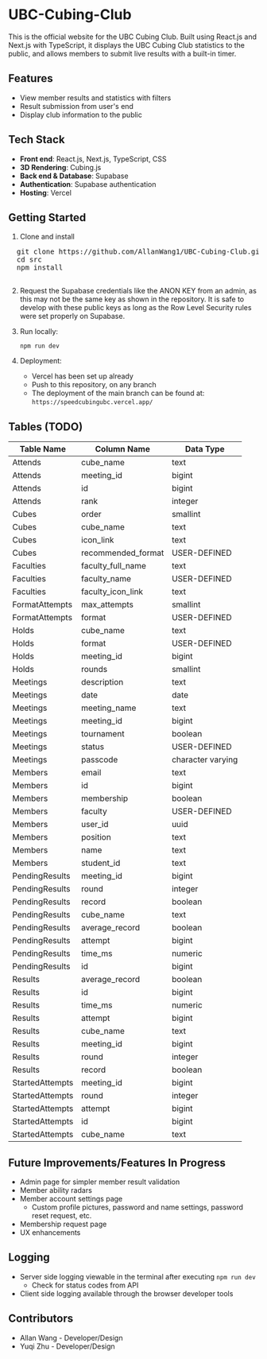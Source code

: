 # UBC-Cubing-Club
This is the official website for the UBC Cubing Club. Built using React.js and Next.js with TypeScript, it displays the UBC Cubing Club statistics to the public, and allows members to submit live results with a built-in timer.

## Features
- View member results and statistics with filters
- Result submission from user's end
- Display club information to the public

## Tech Stack
- **Front end**: React.js, Next.js, TypeScript, CSS
- **3D Rendering**: Cubing.js
- **Back end & Database**: Supabase
- **Authentication**: Supabase authentication
- **Hosting**: Vercel

## Getting Started
1. Clone and install
  <pre>
  git clone https://github.com/AllanWang1/UBC-Cubing-Club.git
  cd src
  npm install
  </pre>

2. Request the Supabase credentials like the ANON KEY from an admin, as this may not be the same key as shown in the repository. It is safe to develop with these public keys as long as the Row Level Security rules were set properly on Supabase.

3. Run locally:
   
   `npm run dev`

4. Deployment:
   - Vercel has been set up already
   - Push to this repository, on any branch
   - The deployment of the main branch can be found at: `https://speedcubingubc.vercel.app/`

## Tables (TODO)
| Table Name      | Column Name        | Data Type         |
| --------------- | ------------------ | ----------------- |
| Attends         | cube_name          | text              |
| Attends         | meeting_id         | bigint            |
| Attends         | id                 | bigint            |
| Attends         | rank               | integer           |
| Cubes           | order              | smallint          |
| Cubes           | cube_name          | text              |
| Cubes           | icon_link          | text              |
| Cubes           | recommended_format | USER-DEFINED      |
| Faculties       | faculty_full_name  | text              |
| Faculties       | faculty_name       | USER-DEFINED      |
| Faculties       | faculty_icon_link  | text              |
| FormatAttempts  | max_attempts       | smallint          |
| FormatAttempts  | format             | USER-DEFINED      |
| Holds           | cube_name          | text              |
| Holds           | format             | USER-DEFINED      |
| Holds           | meeting_id         | bigint            |
| Holds           | rounds             | smallint          |
| Meetings        | description        | text              |
| Meetings        | date               | date              |
| Meetings        | meeting_name       | text              |
| Meetings        | meeting_id         | bigint            |
| Meetings        | tournament         | boolean           |
| Meetings        | status             | USER-DEFINED      |
| Meetings        | passcode           | character varying |
| Members         | email              | text              |
| Members         | id                 | bigint            |
| Members         | membership         | boolean           |
| Members         | faculty            | USER-DEFINED      |
| Members         | user_id            | uuid              |
| Members         | position           | text              |
| Members         | name               | text              |
| Members         | student_id         | text              |
| PendingResults  | meeting_id         | bigint            |
| PendingResults  | round              | integer           |
| PendingResults  | record             | boolean           |
| PendingResults  | cube_name          | text              |
| PendingResults  | average_record     | boolean           |
| PendingResults  | attempt            | bigint            |
| PendingResults  | time_ms            | numeric           |
| PendingResults  | id                 | bigint            |
| Results         | average_record     | boolean           |
| Results         | id                 | bigint            |
| Results         | time_ms            | numeric           |
| Results         | attempt            | bigint            |
| Results         | cube_name          | text              |
| Results         | meeting_id         | bigint            |
| Results         | round              | integer           |
| Results         | record             | boolean           |
| StartedAttempts | meeting_id         | bigint            |
| StartedAttempts | round              | integer           |
| StartedAttempts | attempt            | bigint            |
| StartedAttempts | id                 | bigint            |
| StartedAttempts | cube_name          | text              |

## Future Improvements/Features In Progress
- Admin page for simpler member result validation
- Member ability radars
- Member account settings page
  - Custom profile pictures, password and name settings, password reset request, etc.
- Membership request page
- UX enhancements

## Logging 
- Server side logging viewable in the terminal after executing `npm run dev`
  - Check for status codes from API 
- Client side logging available through the browser developer tools
  
## Contributors
- Allan Wang - Developer/Design
- Yuqi Zhu - Developer/Design

